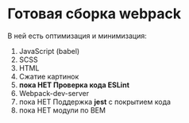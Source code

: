 # Готовая сборка webpack

В ней есть оптимизация и минимизация:

1. JavaScript (babel)
2. SCSS
3. HTML
4. Сжатие картинок
5. **пока НЕТ Проверка кода ESLint**
6. Webpack-dev-server
7. пока НЕТ Поддержка **jest** с покрытием кода
8. пока НЕТ модули по BEM
